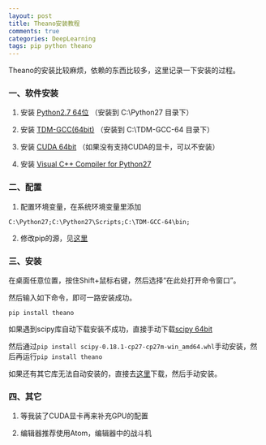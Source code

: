 ```yaml
---
layout: post
title: Theano安装教程
comments: true
categories: DeepLearning
tags: pip python theano
---
```


Theano的安装比较麻烦，依赖的东西比较多，这里记录一下安装的过程。

### 一、软件安装

1. 安装
[Python2.7 64位](https://www.python.org/ftp/python/2.7.12/python-2.7.12.amd64.msi)
（安装到 C:\Python27 目录下）

2. 安装
[TDM-GCC(64bit)](http://101.96.10.41/nchc.dl.sourceforge.net/project/tdm-gcc/TDM-GCCInstaller/tdm64-gcc-5.1.0-2.exe)
（安装到 C:\TDM-GCC-64 目录下）

3. 安装
[CUDA 64bit](http://developer.download.nvidia.com/compute/cuda/5_5/rel/installers/cuda_5.5.20_winvista_win7_win8_general_64.exe)
（如果没有支持CUDA的显卡，可以不安装）

4. 安装
[Visual C++ Compiler for Python27](https://download.microsoft.com/download/7/9/6/796EF2E4-801B-4FC4-AB28-B59FBF6D907B/VCForPython27.msi)

### 二、配置

1. 配置环境变量，在系统环境变量里添加
```
C:\Python27;C:\Python27\Scripts;C:\TDM-GCC-64\bin;
```
2. 修改pip的源，见[这里](http://craftor.org/2016/10/09/Python_Pip/)

### 三、安装

在桌面任意位置，按住Shift+鼠标右键，然后选择“在此处打开命令窗口”。

然后输入如下命令，即可一路安装成功。

```
pip install theano
```

如果遇到scipy库自动下载安装不成功，直接手动下载[scipy 64bit](http://www.lfd.uci.edu/~gohlke/pythonlibs/dp2ng7en/scipy-0.18.1-cp27-cp27m-win_amd64.whl
)

然后通过```pip install scipy-0.18.1-cp27-cp27m-win_amd64.whl```手动安装，然后再运行```pip install theano```

如果还有其它库无法自动安装的，直接去[这里](http://www.lfd.uci.edu/~gohlke/pythonlibs/)下载，然后手动安装。

### 四、其它

1. 等我装了CUDA显卡再来补充GPU的配置

2. 编辑器推荐使用Atom，编辑器中的战斗机
